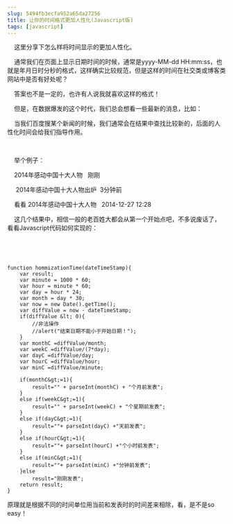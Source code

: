 ```yaml
---
slug: 5494fb3ecfa952a65da27256
title: 让你的时间格式更加人性化(Javascript版)
tags: [javascript]
---
```


 &nbsp; &nbsp; 这里分享下怎么样将时间显示的更加人性化。 

&nbsp;&nbsp;&nbsp;&nbsp;通常我们在页面上显示日期时间的时候，通常是yyyy-MM-dd HH:mm:ss，也就是年月日时分秒的格式，这样确实比较规范，但是这样的时间在社交类或博客类网站中是否有好处呢？ 

&nbsp; &nbsp; 答案也不是一定的，也许有人说我就喜欢这样的格式！ 

&nbsp; &nbsp; 但是，在数据爆发的这个时代，我们总会想看一些最新的消息，比如： 

&nbsp; &nbsp; 当我们百度搜某个新闻的时候，我们通常会在结果中查找比较新的，后面的人性化时间会给我们指导作用。 

&nbsp;&nbsp;&nbsp;&nbsp; 

&nbsp; &nbsp; 举个例子： 

&nbsp; &nbsp; 2014年感动中国十大人物 &nbsp; 刚刚 

&nbsp;&nbsp;&nbsp;&nbsp; 2014年感动中国十大人物出炉 &nbsp;3分钟前

&nbsp; &nbsp; 看看 2014年感动中国十大人物 &nbsp; 2014-12-27 12:28

&nbsp; &nbsp; 这几个结果中，相信一般的老百姓大都会从第一个开始点吧，不多说废话了，看看Javascript代码如何实现的： 

&nbsp;&nbsp;&nbsp;&nbsp; 

&nbsp;&nbsp;&nbsp;&nbsp; 

    function hommizationTime(dateTimeStamp){
        var result;
        var minute = 1000 * 60;
        var hour = minute * 60;
        var day = hour * 24;
        var month = day * 30;
        var now = new Date().getTime();
        var diffValue = now - dateTimeStamp;
        if(diffValue &lt; 0){
            //非法操作
            //alert("结束日期不能小于开始日期！");
        }
        var monthC =diffValue/month;
        var weekC =diffValue/(7*day);
        var dayC =diffValue/day;
        var hourC =diffValue/hour;
        var minC =diffValue/minute;
    
        if(monthC&gt;=1){
            result="" + parseInt(monthC) + "个月前发表";
        }
        else if(weekC&gt;=1){
            result="" + parseInt(weekC) + "个星期前发表";
        }
        else if(dayC&gt;=1){
            result=""+ parseInt(dayC) +"天前发表";
        }
        else if(hourC&gt;=1){
            result=""+ parseInt(hourC) +"个小时前发表";
        }
        else if(minC&gt;=1){
            result=""+ parseInt(minC) +"分钟前发表";
        }else
            result="刚刚发表";
        return result;
    }

原理就是根据不同的时间单位用当前和发表时的时间差来相除，看，是不是so easy！ 



